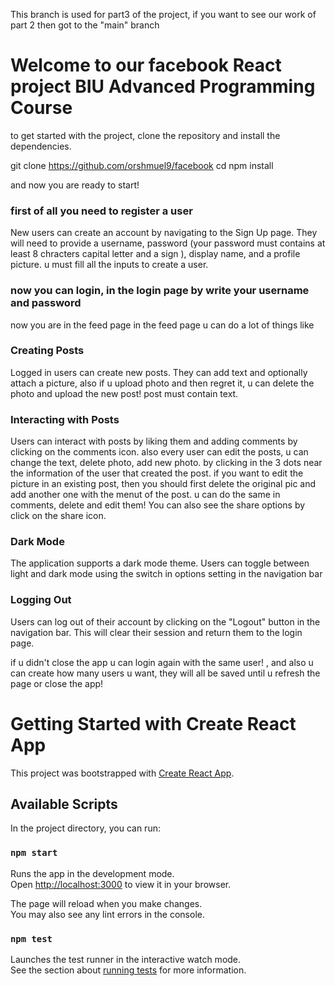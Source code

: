 This branch is used for part3 of the project, if you want to see our work of part 2 then got to the "main" branch
# Welcome to our facebook React project BIU Advanced Programming Course

to get started with the project, clone the repository and install the dependencies.

git clone https://github.com/orshmuel9/facebook
cd <repository-name>
npm install

and now you are ready to start!

### first of all you need to register a user

New users can create an account by navigating to the Sign Up page. They will need to provide a username, password (your password must contains at least 8 chracters capital letter and a sign ), display name, and a profile picture. u must fill all the inputs to create a user.

### now you can login, in the login page by write your username and password

now you are in the feed page
in the feed page u can do a lot of things like

### Creating Posts
Logged in users can create new posts. They can add text and optionally attach a picture, also if u upload photo
and then regret it, u can delete the photo and upload the new post! post must contain text.

### Interacting with Posts
Users can interact with posts by liking them and adding comments by clicking on the comments icon.
also every user can edit the posts, u can change the text, delete photo, add new photo. by clicking in the 3 dots
near the information of the user that created the post.
if you want to edit the picture in an existing post, then you should first delete the original pic and add another
one with the menut of the post.
u can do the same in comments, delete and edit them!
You can also see the share options by click on the share icon. 

### Dark Mode
The application supports a dark mode theme. Users can toggle between light and dark mode using the switch in options setting in  the navigation bar

### Logging Out

Users can log out of their account by clicking on the "Logout" button in the navigation bar. This will clear their session and return them to the login page.

if u didn't close the app u can login again with the same user! , and also u can create how many users u want,
they will all be saved until u refresh the page or close the app!

# Getting Started with Create React App

This project was bootstrapped with [Create React App](https://github.com/facebook/create-react-app).

## Available Scripts

In the project directory, you can run:

### `npm start`

Runs the app in the development mode.\
Open [http://localhost:3000](http://localhost:3000) to view it in your browser.

The page will reload when you make changes.\
You may also see any lint errors in the console.

### `npm test`

Launches the test runner in the interactive watch mode.\
See the section about [running tests](https://facebook.github.io/create-react-app/docs/running-tests) for more information.
